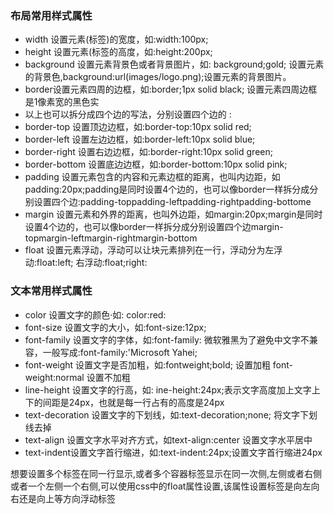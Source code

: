 ### 布局常用样式属性

- width 设置元素(标签)的宽度，如:width:100px;
- height 设置元素(标签的高度，如:height:200px;
- background 设置元素背景色或者背景图片，如: background;gold; 设置元素的背景色,background:url(images/logo.png);设置元素的背景图片。
- border设置元素四周的边框，如:border;1px solid black; 设置元素四周边框是1像素宽的黑色实
- 以上也可以拆分成四个边的写法，分别设置四个边的 :
- border-top 设置顶边边框，如:border-top:10px solid red;
- border-left 设置左边边框，如:border-left:10px solid blue;
- border-right 设置右边边框，如:border-right:10px solid green;
- border-bottom 设置底边边框，如:border-bottom:10px solid pink;
- padding 设置元素包含的内容和元素边框的距离，也叫内边距，如padding:20px;padding是同时设置4个边的，也可以像border一样拆分成分别设置四个边:padding-toppadding-leftpadding-rightpadding-bottome
- margin 设置元素和外界的距离，也叫外边距，如margin:20px;margin是同时设置4个边的，也可以像border一样拆分成分别设置四个边margin-topmargin-leftmargin-rightmargin-bottom
- float 设置元素浮动，浮动可以让块元素排列在一行，浮动分为左浮动:float:left; 右浮动:float;right:



### 文本常用样式属性

- color 设置文字的颜色·如: color:red:
- font-size 设置文字的大小，如:font-size:12px;
- font-family 设置文字的字体，如:font-family: 微软雅黑为了避免中文字不兼容，一般写成:font-family:'Microsoft Yahei;
- font-weight 设置文字是否加粗，如:fontweight;bold; 设置加粗 font-weight:normal 设置不加粗
- line-height 设置文字的行高，如: ine-height:24px;表示文字高度加上文字上下的间距是24px，也就是每一行占有的高度是24px
- text-decoration 设置文字的下划线，如:text-decoration;none; 将文字下划线去掉
- text-align 设置文字水平对齐方式，如text-align:center 设置文字水平居中
- text-indent设置文字首行缩进，如:text-indent:24px;设置文字首行缩进24px

想要设置多个标签在同一行显示,或者多个容器标签显示在同一次侧,左侧或者右侧或者一个左侧一个右侧,可以使用css中的float属性设置,该属性设置标签是向左向右还是向上等方向浮动标签